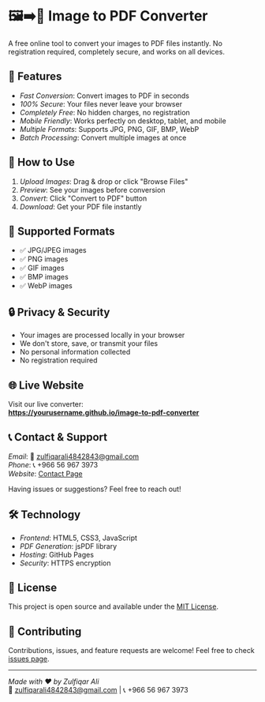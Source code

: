 # 🖼➡📄 Image to PDF Converter

A free online tool to convert your images to PDF files instantly. No registration required, completely secure, and works on all devices.

## 🌟 Features

- *Fast Conversion*: Convert images to PDF in seconds
- *100% Secure*: Your files never leave your browser
- *Completely Free*: No hidden charges, no registration
- *Mobile Friendly*: Works perfectly on desktop, tablet, and mobile
- *Multiple Formats*: Supports JPG, PNG, GIF, BMP, WebP
- *Batch Processing*: Convert multiple images at once

## 🚀 How to Use

1. *Upload Images*: Drag & drop or click "Browse Files"
2. *Preview*: See your images before conversion
3. *Convert*: Click "Convert to PDF" button
4. *Download*: Get your PDF file instantly

## 📁 Supported Formats

- ✅ JPG/JPEG images
- ✅ PNG images  
- ✅ GIF images
- ✅ BMP images
- ✅ WebP images

## 🔒 Privacy & Security

- Your images are processed locally in your browser
- We don't store, save, or transmit your files
- No personal information collected
- No registration required

## 🌐 Live Website

Visit our live converter:  
**https://yourusername.github.io/image-to-pdf-converter**

## 📞 Contact & Support

*Email*: 📧 zulfiqarali4842843@gmail.com  
*Phone*: 📞 ‪+966 56 967 3973‬  
*Website*: [Contact Page](contact.html)

Having issues or suggestions? Feel free to reach out!

## 🛠 Technology

- *Frontend*: HTML5, CSS3, JavaScript
- *PDF Generation*: jsPDF library
- *Hosting*: GitHub Pages
- *Security*: HTTPS encryption

## 📄 License

This project is open source and available under the [MIT License](LICENSE).

## 🤝 Contributing

Contributions, issues, and feature requests are welcome! Feel free to check [issues page](../../issues).

---

*Made with ❤ by Zulfiqar Ali*  
📧 zulfiqarali4842843@gmail.com | 📞 ‪+966 56 967 3973‬